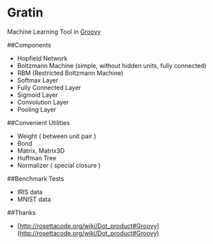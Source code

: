 Gratin
===

Machine Learning Tool in [Groovy](http://www.groovy-lang.org/)  

##Components

- Hopfield Network
- Boltzmann Machine (simple, without hidden units, fully connected)
- RBM (Restricted Boltzmann Machine)
- Softmax Layer
- Fully Connected Layer
- Sigmoid Layer
- Convolution Layer
- Pooling Layer

##Convenient Utilities

- Weight ( between unit pair )
- Bond
- Matrix, Matrix3D
- Huffman Tree
- Normalizer ( special closure )

##Benchmark Tests

- IRIS data
- MNIST data

##Thanks

- [http://rosettacode.org/wiki/Dot_product#Groovy](http://rosettacode.org/wiki/Dot_product#Groovy)